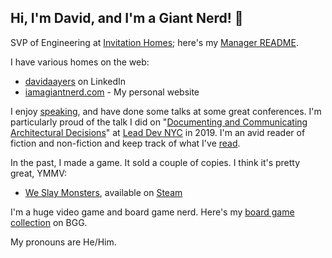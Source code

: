 ## Hi, I'm David, and I'm a Giant Nerd! 👋 

SVP of Engineering at [Invitation Homes](https://www.invitationhomes.com/); here's my [Manager README](https://github.com/davidaayers/davidaayers/blob/main/MANAGER-README.md).

I have various homes on the web:

- [davidaayers](https://www.linkedin.com/in/davidaayers/) on LinkedIn
- [iamagiantnerd.com](https://iamagiantnerd.com) - My personal website

I enjoy [speaking](https://github.com/davidaayers/speaker-info), and have done some talks at some great conferences. I'm particularly proud of the talk I did on "[Documenting and Communicating Architectural Decisions](https://github.com/davidaayers/comm-and-doc-arch-decisions)" at [Lead Dev NYC](https://www.youtube.com/watch?v=rwfXkSjFhzc&feature=youtu.be) in 2019. I'm an avid reader of fiction and non-fiction and keep track of what I've [read]([url](https://github.com/davidaayers/knowledge/wiki/2024-Books)).

In the past, I made a game. It sold a couple of copies. I think it's pretty great, YMMV:

- [We Slay Monsters](http://weslaymonsters.com/), available on [Steam](https://store.steampowered.com/app/332540/We_Slay_Monsters/)

I'm a huge video game and board game nerd. Here's my [board game collection](https://boardgamegeek.com/collection/user/iamagiantnerd) on BGG.

My pronouns are He/Him.
